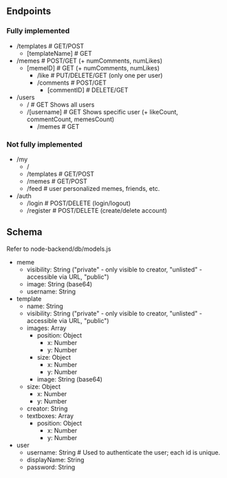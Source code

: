 ## Endpoints

### Fully implemented

- /templates                # GET/POST
    - [templateName]        # GET
- /memes                    # POST/GET (+ numComments, numLikes)
    - [memeID]              # GET (+ numComments, numLikes)
        - /like             # PUT/DELETE/GET (only one per user)
        - /comments         # POST/GET
            - [commentID]   # DELETE/GET
- /users
    - /             # GET Shows all users
    - /[username]   # GET Shows specific user (+ likeCount, commentCount, memesCount)
        - /memes    # GET

### Not fully implemented


- /my
    - /
    - /templates    # GET/POST
    - /memes        # GET/POST
    - /feed         # user personalized memes, friends, etc.
- /auth
    - /login        # POST/DELETE (login/logout)
    - /register     # POST/DELETE (create/delete account)
    


## Schema
Refer to node-backend/db/models.js
- meme
    - visibility: String ("private" - only visible to creator, "unlisted" - accessible via URL, "public")
    - image: String (base64)
    - username: String 
- template
    - name: String
    - visibility: String ("private" - only visible to creator, "unlisted" - accessible via URL, "public")
    - images: Array
        - position: Object
            - x: Number
            - y: Number
        - size: Object
            - x: Number
            - y: Number
        - image: String (base64)
    - size: Object
        - x: Number
        - y: Number
    - creator: String
    - textboxes: Array
        - position: Object
            - x: Number
            - y: Number
- user
    - username: String        # Used to authenticate the user; each id is unique.
    - displayName: String
    - password: String
